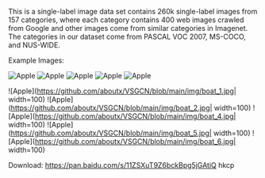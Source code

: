 This is a single-label image data set contains 260k single-label images from 157 categories, where each category contains 400 web images crawled from Google and other images come from similar categories in Imagenet. The categories in our dataset come from PASCAL VOC 2007, MS-COCO, and NUS-WIDE.

Example Images:

![Apple](https://github.com/aboutx/VSGCN/blob/main/img/apple_1.jpg=250x250)
![Apple](https://github.com/aboutx/VSGCN/blob/main/img/apple_2.jpg=250x250)
![Apple](https://github.com/aboutx/VSGCN/blob/main/img/apple_3.jpg=250x250)
![Apple](https://github.com/aboutx/VSGCN/blob/main/img/apple_4.jpg=250x250)
![Apple](https://github.com/aboutx/VSGCN/blob/main/img/apple_5.jpg=250x250)

![Apple](https://github.com/aboutx/VSGCN/blob/main/img/boat_1.jpg| width=100)
![Apple](https://github.com/aboutx/VSGCN/blob/main/img/boat_2.jpg| width=100)
![Apple](https://github.com/aboutx/VSGCN/blob/main/img/boat_4.jpg| width=100)
![Apple](https://github.com/aboutx/VSGCN/blob/main/img/boat_5.jpg| width=100)
![Apple](https://github.com/aboutx/VSGCN/blob/main/img/boat_6.jpg| width=100)

Download:
https://pan.baidu.com/s/11ZSXuT9Z6bckBpg5jGAtiQ 
hkcp
